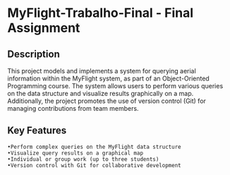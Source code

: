 # MyFlight-Trabalho-Final - Final Assignment


## Description
This project models and implements a system for querying aerial information within the MyFlight system, as part of an Object-Oriented Programming course. The system allows users to perform various queries on the data structure and visualize results graphically on a map. Additionally, the project promotes the use of version control (Git) for managing contributions from team members.

## Key Features

	•Perform complex queries on the MyFlight data structure
	•Visualize query results on a graphical map
	•Individual or group work (up to three students)
	•Version control with Git for collaborative development
